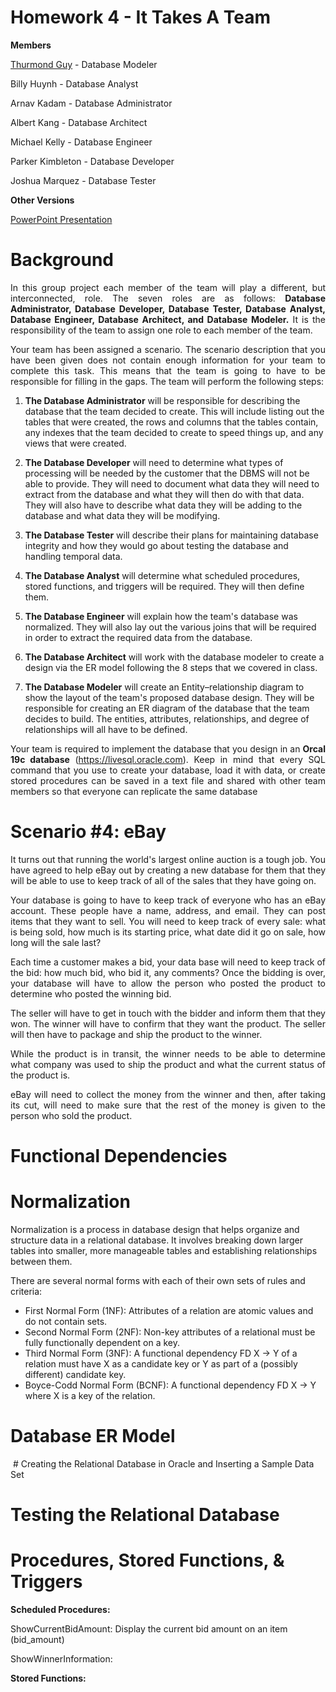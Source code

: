 # Homework 4 - It Takes A Team

<p><b>Members</b></p>
<p><a href="https://github.com/ThurmondGuy">Thurmond Guy</a> - Database Modeler</p>
<p>Billy Huynh - Database Analyst</p>
<p>Arnav Kadam - Database Administrator</p>
<p>Albert Kang - Database Architect</p>
<p>Michael Kelly - Database Engineer</p>
<p>Parker Kimbleton - Database Developer</p>
<p>Joshua Marquez - Database Tester</p>

<p><b>Other Versions</b></p>
<p><a href="https://usfedu-my.sharepoint.com/:p:/g/personal/tandrino_usf_edu/EarQ7FlqVn9Mpropt1UxpIgBlKjtdUmcHh4eJwpqoMGsRA?e=UQ702V">PowerPoint Presentation</p></a>

# Background
<p align="justify">In this group project each member of the team will play a different, but interconnected, role. The seven 
roles are as follows: <b>Database Administrator, Database Developer, Database Tester, Database Analyst, 
Database Engineer, Database Architect, and Database Modeler.</b> It is the responsibility of the team to assign one role to each member of the team.</p>

<p align="justify">Your team has been assigned a scenario. The scenario description that you have been given does not contain enough information for your team to complete this task. This means that the team is going to have to be responsible for filling in the gaps. The team will perform the following steps:</p>

<ol type="1">
    <li>
        <p><b>The Database Administrator</b> will be responsible for describing the database that the team decided to create. This will include listing out the tables that were created, the rows and columns that the tables contain, any indexes that the team decided to create to speed things up, and any views that were created.
        </p>
    </li>
    <li>
        <p><b>The Database Developer</b> will need to determine what types of processing will be needed by the customer that the DBMS will not be able to provide. They will need to document what data they will need to extract from the database and what they will then do with that data. They will also have to describe what data they will be adding to the database and what data they will be modifying.
        </p>
    </li>
    <li>
        <p><b>The Database Tester</b> will describe their plans for maintaining database integrity and how they would go about testing the database and handling temporal data.
        </p>
    </li>
    <li>
        <p><b>The Database Analyst</b> will determine what scheduled procedures, stored functions, and triggers will be required. They will then define them.
        </p>
    </li>
    <li>
        <p><b>The Database Engineer</b> will explain how the team's database was normalized. They will also lay out the various joins that will be required in order to extract the required data from the database.
        </p>
    </li>
    <li>
        <p><b>The Database Architect</b> will work with the database modeler to create a design via the ER model following the 8 steps that we covered in class. 
        </p>
    </li>
    <li>
        <p><b>The Database Modeler</b> will create an Entity–relationship diagram to show the layout of the team's proposed database design. They will be responsible for creating an ER diagram of the database that the team decides to build. The entities, attributes, relationships, and degree of relationships will all have to be defined. 
        </p>
    </li>
</ol>

<p align="justify">Your team is required to implement the database that you design in an <b>Orcal 19c database</b> (<a href="https://livesql.oracle.com">https://livesql.oracle.com</a>). Keep in mind that every SQL command that you use to create your database, load it with data, or create stored procedures can be saved in a text file and shared with other team members so that everyone can replicate the same database</p>

# Scenario #4: eBay

<p align="justify">It turns out that running the world's largest online auction is a tough job. You have agreed to help eBay out by creating a new database for them that they will be able to use to keep track of all of the sales that they have going on. </p>

<p align="justify">Your database is going to have to keep track of everyone who has an eBay account. These people have a name, address, and email. They can post items that they want to sell. You will need to keep track of every sale: what is being sold, how much is its starting price, what date did it go on sale, how long will the sale last?</p>

<p align="justify">Each time a customer makes a bid, your data base will need to keep track of the bid: how much bid, who bid it, any comments? Once the bidding is over, your database will have to allow the person who posted the product to determine who posted the winning bid. </p>

<p align="justify">The seller will have to get in touch with the bidder and inform them that they won. The winner will have to confirm that they want the product. The seller will then have to package and ship the 
product to the winner. </p>

<p align="justify">While the product is in transit, the winner needs to be able to determine what company was 
used to ship the product and what the current status of the product is.</p>

<p align="justify">eBay will need to collect the money from the winner and then, after taking its cut, will need to 
make sure that the rest of the money is given to the person who sold the product.</p>

# Functional Dependencies

# Normalization

<p>Normalization is a process in database design that helps organize and structure data in a relational database. It involves breaking down larger tables into smaller, more manageable tables and establishing relationships between them.</p>

<p>There are several normal forms with each of their own sets of rules and criteria:</p>

<ul>
    <li>First Normal Form (1NF): Attributes of a relation are atomic values and do not contain sets.</li>
    <li>Second Normal Form (2NF): Non-key attributes of a relational must be fully functionally dependent on a key.</li>
    <li>Third Normal Form (3NF): A functional dependency FD X → Y of a relation must have X as a candidate key or Y as part of a (possibly different) candidate key.</li>
    <li>Boyce-Codd Normal Form (BCNF): A functional dependency FD X → Y where X is a key of the relation.</li>
</ul>



# Database ER Model
<img src="">
# Creating the Relational Database in Oracle and Inserting a Sample Data Set

# Testing the Relational Database 

# Procedures, Stored Functions, & Triggers

<p><b>Scheduled Procedures:</b></p>
<p>ShowCurrentBidAmount: Display the current bid amount on an item (bid_amount)</p>

<p>ShowWinnerInformation: 
<p><b>Stored Functions:</b></p>